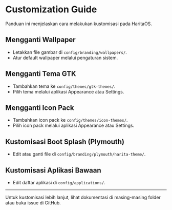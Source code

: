 # Customization Guide

Panduan ini menjelaskan cara melakukan kustomisasi pada HaritaOS.

## Mengganti Wallpaper
- Letakkan file gambar di `config/branding/wallpapers/`.
- Atur default wallpaper melalui pengaturan sistem.

## Mengganti Tema GTK
- Tambahkan tema ke `config/themes/gtk-themes/`.
- Pilih tema melalui aplikasi Appearance atau Settings.

## Mengganti Icon Pack
- Tambahkan icon pack ke `config/themes/icon-themes/`.
- Pilih icon pack melalui aplikasi Appearance atau Settings.

## Kustomisasi Boot Splash (Plymouth)
- Edit atau ganti file di `config/branding/plymouth/harita-theme/`.

## Kustomisasi Aplikasi Bawaan
- Edit daftar aplikasi di `config/applications/`.

---
Untuk kustomisasi lebih lanjut, lihat dokumentasi di masing-masing folder atau buka issue di GitHub.
